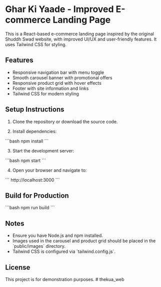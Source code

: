 # Ghar Ki Yaade - Improved E-commerce Landing Page

This is a React-based e-commerce landing page inspired by the original Shuddh Swad website, with improved UI/UX and user-friendly features. It uses Tailwind CSS for styling.

## Features

- Responsive navigation bar with menu toggle
- Smooth carousel banner with promotional offers
- Responsive product grid with hover effects
- Footer with site information and links
- Tailwind CSS for modern styling

## Setup Instructions

1. Clone the repository or download the source code.

2. Install dependencies:

\`\`\`bash
npm install
\`\`\`

3. Start the development server:

\`\`\`bash
npm start
\`\`\`

4. Open your browser and navigate to:

\`\`\`
http://localhost:3000
\`\`\`

## Build for Production

\`\`\`bash
npm run build
\`\`\`

## Notes

- Ensure you have Node.js and npm installed.
- Images used in the carousel and product grid should be placed in the \`public/images\` directory.
- Tailwind CSS is configured via \`tailwind.config.js\`.

## License

This project is for demonstration purposes.
#   t h e k u a _ w e b 
 
 

